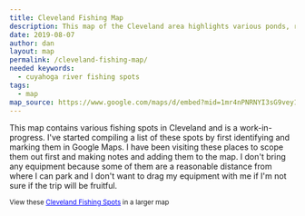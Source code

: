```yaml
---
title: Cleveland Fishing Map
description: This map of the Cleveland area highlights various ponds, rivers, lakes, creeks, and other Cleveland fishing spots.
date: 2019-08-07
author: dan
layout: map
permalink: /cleveland-fishing-map/
needed keywords:
  - cuyahoga river fishing spots
tags:
  - map
map_source: https://www.google.com/maps/d/embed?mid=1mr4nPNRNYI3sG9vey1Js3KQR8ljUYnJw
---
```

<p>This map contains various fishing spots in Cleveland and is a work-in-progress. I've started compiling a list of these spots by first identifying and marking them in Google Maps. I have been visiting these places to scope them out first and making notes and adding them to the map. I don't bring any equipment because some of them are a reasonable distance from where I can park and I don't want to drag my equipment with me if I'm not sure if the trip will be fruitful.</p>

<p><small>View these <a href="https://www.google.com/maps/d/u/0/edit?mid=1mr4nPNRNYI3sG9vey1Js3KQR8ljUYnJw&ll=41.40129599734206%2C-81.64223179999999&z=12" style="color:#0000FF;text-align:left">Cleveland Fishing Spots</a> in a larger map</small></p>
